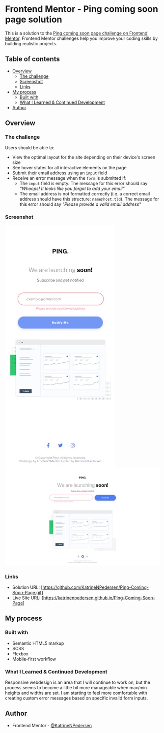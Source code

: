 # Frontend Mentor - Ping coming soon page solution

This is a solution to the [Ping coming soon page challenge on Frontend Mentor](https://www.frontendmentor.io/challenges/ping-single-column-coming-soon-page-5cadd051fec04111f7b848da). Frontend Mentor challenges help you improve your coding skills by building realistic projects.

## Table of contents

- [Overview](#overview)
  - [The challenge](#the-challenge)
  - [Screenshot](#screenshot)
  - [Links](#links)
- [My process](#my-process)
  - [Built with](#built-with)
  - [What I Learned & Continued Development](#What-I-Learned-&-Continued-Development)
- [Author](#author)

## Overview

### The challenge

Users should be able to:

- View the optimal layout for the site depending on their device's screen size
- See hover states for all interactive elements on the page
- Submit their email address using an `input` field
- Receive an error message when the `form` is submitted if:
  - The `input` field is empty. The message for this error should say _"Whoops! It looks like you forgot to add your email"_
  - The email address is not formatted correctly (i.e. a correct email address should have this structure: `name@host.tld`). The message for this error should say _"Please provide a valid email address"_

### Screenshot

![](./images/screenshot-mobile.png)
![](./images/screenshot-desktop.png)

### Links

- Solution URL: [https://github.com/KatrineNPedersen/Ping-Coming-Soon-Page.git]
- Live Site URL: [https://katrinenpedersen.github.io/Ping-Coming-Soon-Page]

## My process

### Built with

- Semantic HTML5 markup
- SCSS
- Flexbox
- Mobile-first workflow

### What I Learned & Continued Development

Responsive webdesign is an area that I will continue to work on, but the process seems to become a little bit more manageable when max/min heights and widths are set. I am starting to feel more comfortable with creating custom error messages based on specific invalid form inputs.

## Author

- Frontend Mentor - [@KatrineNPedersen](https://www.frontendmentor.io/profile/KatrineNPedersen)
